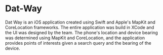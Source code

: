 # Dat-Way

Dat Way is an iOS application created using Swift and Apple's MapKit and CoreLocation frameworks. The entire application was build in XCode and the UI was designed by the team. The phone's location and device bearing was determined using MapKit and CoreLocation, and the application provides points of interests given a search query and the bearing of the device.
